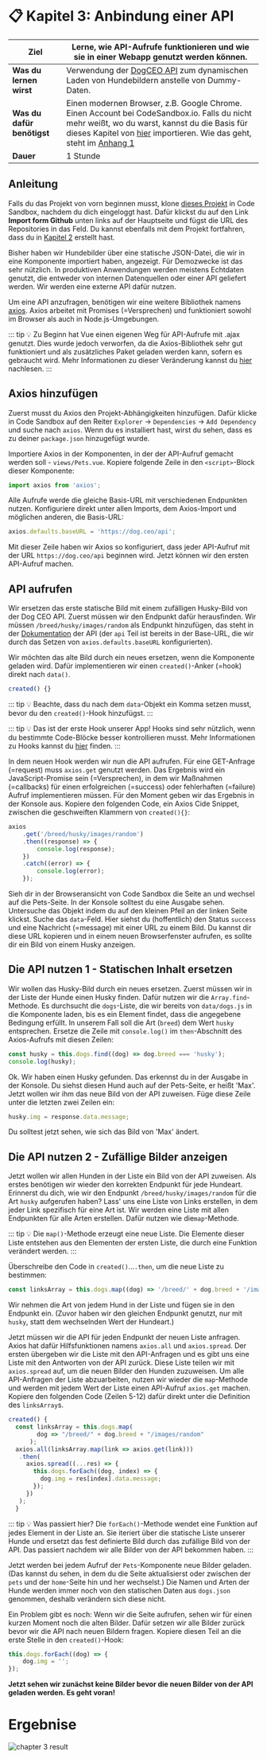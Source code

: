 # 📋 Kapitel 3: Anbindung einer API

| **Ziel**                   | Lerne, wie API-Aufrufe funktionieren und wie sie in einer Webapp genutzt werden können.                                                                                                                                                                                                                  |
| -------------------------- | -------------------------------------------------------------------------------------------------------------------------------------------------------------------------------------------------------------------------------------------------------------------------------------------------------- |
| **Was du lernen wirst**    | Verwendung der [DogCEO API](https://dog.ceo/dog-api/) zum dynamischen Laden von Hundebildern anstelle von Dummy-Daten.                                                                                                                                                                                   |
| **Was du dafür benötigst** | Einen modernen Browser, z.B. Google Chrome. Einen Account bei CodeSandbox.io. Falls du nicht mehr weißt, wo du warst, kannst du die Basis für dieses Kapitel von [hier](https://github.com/FrontEndFoxes/projects/tree/main/chapter-2-end) importieren. Wie das geht, steht im [Anhang 1](appendix_1.md) |
| **Dauer**                  | 1 Stunde                                                                                                                                                                                                                                                                                                 |

## Anleitung

Falls du das Projekt von vorn beginnen musst, klone [dieses Projekt](https://github.com/FrontEndFoxes/projects/tree/main/chapter-1-end) in Code Sandbox, nachdem du dich eingeloggt hast. Dafür klickst du auf den Link **Import form Github** unten links auf der Hauptseite und fügst die URL des Repositories in das Feld. Du kannst ebenfalls mit dem Projekt fortfahren, dass du in [Kapitel 2](ch2.md) erstellt hast.

Bisher haben wir Hundebilder über eine statische JSON-Datei, die wir in eine Komponente importiert haben, angezeigt. Für Demozwecke ist das sehr nützlich. In produktiven Anwendungen werden meistens Echtdaten genutzt, die entweder von internen Datenquellen oder einer API geliefert werden. Wir werden eine externe API dafür nutzen.

Um eine API anzufragen, benötigen wir eine weitere Bibliothek namens [axios](https://github.com/axios/axios). Axios arbeitet mit Promises (=Versprechen) und funktioniert sowohl im Browser als auch in Node.js-Umgebungen.

::: tip 💡
Zu Beginn hat Vue einen eigenen Weg für API-Aufrufe mit .ajax genutzt. Dies wurde jedoch verworfen, da die Axios-Bibliothek sehr gut funktioniert und als zusätzliches Paket geladen werden kann, sofern es gebraucht wird. Mehr Informationen zu dieser Veränderung kannst du [hier](https://medium.com/the-vue-point/retiring-vue-resource-871a82880af4) nachlesen.
:::

## Axios hinzufügen

Zuerst musst du Axios den Projekt-Abhängigkeiten hinzufügen. Dafür klicke in Code Sandbox auf den Reiter `Explorer` -> `Dependencies` -> `Add Dependency` und suche nach `axios`. Wenn du es installiert hast, wirst du sehen, dass es zu deiner `package.json` hinzugefügt wurde.

Importiere Axios in der Komponenten, in der der API-Aufruf gemacht werden soll - `views/Pets.vue`. Kopiere folgende Zeile in den `<script>`-Block dieser Komponente:

```js
import axios from 'axios';
```

Alle Aufrufe werde die gleiche Basis-URL mit verschiedenen Endpunkten nutzen. Konfiguriere direkt unter allen Imports, dem Axios-Import und möglichen anderen, die Basis-URL:

```js
axios.defaults.baseURL = 'https://dog.ceo/api';
```

Mit dieser Zeile haben wir Axios so konfiguriert, dass jeder API-Aufruf mit der URL `https://dog.ceo/api` beginnen wird. Jetzt können wir den ersten API-Aufruf machen.

## API aufrufen

Wir ersetzen das erste statische Bild mit einem zufälligen Husky-Bild von der Dog CEO API. Zuerst müssen wir den Endpunkt dafür herausfinden. Wir müssen `/breed/husky/images/random` als Endpunkt hinzufügen, das steht in der [Dokumentation](https://dog.ceo/dog-api/) der API (der `api` Teil ist bereits in der Base-URL, die wir durch das Setzen von `axios.defaults.baseURL` konfigurierten).

Wir möchten das alte Bild durch ein neues ersetzen, wenn die Komponente geladen wird. Dafür implementieren wir einen `created()`-Anker (=hook) direkt nach `data()`.

```js
created() {}
```

::: tip 💡
Beachte, dass du nach dem `data`-Objekt ein Komma setzen musst, bevor du den `created()`-Hook hinzufügst.
:::

::: tip 💡
Das ist der erste Hook unserer App! Hooks sind sehr nützlich, wenn du bestimmte Code-Blöcke besser kontrollieren musst. Mehr Informationen zu Hooks kannst du [hier](https://vuejs.org/v2/guide/instance.html#Instance-Lifecycle-Hooks) finden.
:::

In dem neuen Hook werden wir nun die API aufrufen. Für eine GET-Anfrage (=request) muss `axios.get` genutzt werden. Das Ergebnis wird ein JavaScript-Promise sein (=Versprechen), in dem wir Maßnahmen (=callbacks) für einen erfolgreichen (=success) oder fehlerhaften (=failure) Aufruf implementieren müssen. Für den Moment geben wir das Ergebnis in der Konsole aus. Kopiere den folgenden Code, ein Axios Cide Snippet, zwischen die geschweiften Klammern von `created(){}`:

```js
axios
	.get('/breed/husky/images/random')
	.then((response) => {
		console.log(response);
	})
	.catch((error) => {
		console.log(error);
	});
```

Sieh dir in der Browseransicht von Code Sandbox die Seite an und wechsel auf die Pets-Seite. In der Konsole solltest du eine Ausgabe sehen. Untersuche das Objekt indem du auf den kleinen Pfeil an der linken Seite klickst. Suche das `data`-Feld. Hier siehst du (hoffentlich) den Status `success` und eine Nachricht (=message) mit einer URL zu einem Bild. Du kannst dir diese URL kopieren und in einem neuen Browserfenster aufrufen, es sollte dir ein Bild von einem Husky anzeigen.

## Die API nutzen 1 - Statischen Inhalt ersetzen

Wir wollen das Husky-Bild durch ein neues ersetzen. Zuerst müssen wir in der Liste der Hunde einen Husky finden. Dafür nutzen wir die `Array.find`-Methode. Es durchsucht die `dogs`-Liste, die wir bereits von `data/dogs.js` in die Komponente laden, bis es ein Element findet, dass die angegebene Bedingung erfüllt. In unserem Fall soll die Art (`breed`) dem Wert `husky` entsprechen. Ersetze die Zeile mit `console.log()` im `then`-Abschnitt des Axios-Aufrufs mit diesen Zeilen:

```js
const husky = this.dogs.find((dog) => dog.breed === 'husky');
console.log(husky);
```

Ok. Wir haben einen Husky gefunden. Das erkennst du in der Ausgabe in der Konsole. Du siehst diesen Hund auch auf der Pets-Seite, er heißt 'Max'. Jetzt wollen wir ihm das neue Bild von der API zuweisen. Füge diese Zeile unter die letzten zwei Zeilen ein:

```js
husky.img = response.data.message;
```

Du solltest jetzt sehen, wie sich das Bild von 'Max' ändert.

## Die API nutzen 2 - Zufällige Bilder anzeigen

Jetzt wollen wir allen Hunden in der Liste ein Bild von der API zuweisen. Als erstes benötigen wir wieder den korrekten Endpunkt für jede Hundeart. Erinnerst du dich, wie wir den Endpunkt `/breed/husky/images/random` für die Art `husky` aufgerufen haben? Lass' uns eine Liste von Links erstellen, in dem jeder Link spezifisch für eine Art ist. Wir werden eine Liste mit allen Endpunkten für alle Arten erstellen. Dafür nutzen wie die`map`-Methode.

::: tip 💡
Die `map()`-Methode erzeugt eine neue Liste. Die Elemente dieser Liste entstehen aus den Elementen der ersten Liste, die durch eine Funktion verändert werden.
:::

Überschreibe den Code in `created()`...`.then`, um die neue Liste zu bestimmen:

```js
const linksArray = this.dogs.map((dog) => '/breed/' + dog.breed + '/images/random');
```

Wir nehmen die Art von jedem Hund in der Liste und fügen sie in den Endpunkt ein. (Zuvor haben wir den gleichen Endpunkt genutzt, nur mit `husky`, statt dem wechselnden Wert der Hundeart.)

Jetzt müssen wir die API für jeden Endpunkt der neuen Liste anfragen. Axios hat dafür Hilfsfunktionen namens `axios.all` und `axios.spread`. Der ersten übergeben wir die Liste mit den API-Anfragen und es gibt uns eine Liste mit den Antworten von der API zurück. Diese Liste teilen wir mit `axios.spread` auf, um die neuen Bilder den Hunden zuzuweisen.
Um alle API-Anfragen der Liste abzuarbeiten, nutzen wir wieder die `map`-Methode und werden mit jedem Wert der Liste einen API-Aufruf `axios.get` machen.
Kopiere den folgenden Code (Zeilen 5-12) dafür direkt unter die Definition des `linksArray`s.

```js {5-12}
created() {
  const linksArray = this.dogs.map(
        dog => "/breed/" + dog.breed + "/images/random"
      );
  axios.all(linksArray.map(link => axios.get(link)))
   .then(
     axios.spread((...res) => {
       this.dogs.forEach((dog, index) => {
         dog.img = res[index].data.message;
       });
     })
   );
  }
```

::: tip 💡
Was passiert hier? Die `forEach()`-Methode wendet eine Funktion auf jedes Element in der Liste an. Sie iteriert über die statische Liste unserer Hunde und ersetzt das fest definierte Bild durch das zufällige Bild von der API. Das passiert nachdem wir alle Bilder von der API bekommen haben.
:::

Jetzt werden bei jedem Aufruf der `Pets`-Komponente neue Bilder geladen. (Das kannst du sehen, in dem du die Seite aktualisierst oder zwischen der `pets` und der `home`-Seite hin und her wechselst.) Die Namen und Arten der Hunde werden immer noch von den statischen Daten aus `dogs.json` genommen, deshalb verändern sich diese nicht.

Ein Problem gibt es noch: Wenn wir die Seite aufrufen, sehen wir für einen kurzen Moment noch die alten Bilder. Dafür setzen wir alle Bilder zurück bevor wir die API nach neuen Bildern fragen.
Kopiere diesen Teil an die erste Stelle in den `created()`-Hook:

```js
this.dogs.forEach((dog) => {
	dog.img = '';
});
```

**Jetzt sehen wir zunächst keine Bilder bevor die neuen Bilder von der API geladen werden. Es geht voran!**

# Ergebnise

![chapter 3 result](./images/petshop_chapter3.jpg)
